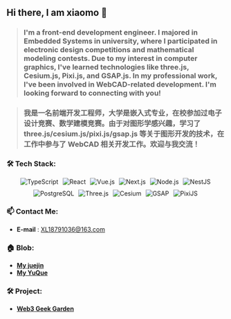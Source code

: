 ## Hi there, I am xiaomo 👋

> ### I'm a front-end development engineer. I majored in Embedded Systems in university, where I participated in electronic design competitions and mathematical modeling contests. Due to my interest in computer graphics, I've learned technologies like three.js, Cesium.js, Pixi.js, and GSAP.js. In my professional work, I've been involved in WebCAD-related development. I'm looking forward to connecting with you!

> ### 我是一名前端开发工程师，大学是嵌入式专业，在校参加过电子设计竞赛、数学建模竞赛。由于对图形学感兴趣，学习了 three.js/cesium.js/pixi.js/gsap.js 等关于图形开发的技术，在工作中参与了 WebCAD 相关开发工作。欢迎与我交流！

### 🛠️ Tech Stack:

<div align="center" style="display: flex; flex-wrap: wrap; gap: 10px; justify-content: center; margin-bottom: 20px;">
  <img src="https://img.shields.io/badge/TypeScript-007ACC?logo=typescript&logoColor=fff&style=flat" alt="TypeScript" />
  <img src="https://img.shields.io/badge/React-20232A?logo=react&logoColor=61DAFB&style=flat" alt="React" />
  <img src="https://img.shields.io/badge/Vue.js-35495E?logo=vuedotjs&logoColor=4FC08D&style=flat" alt="Vue.js" />
  <img src="https://img.shields.io/badge/Next.js-000000?logo=next.js&logoColor=white&style=flat" alt="Next.js" />
  <img src="https://img.shields.io/badge/Node.js-6DA55F?logo=node.js&logoColor=white&style=flat" alt="Node.js" />
  <img src="https://img.shields.io/badge/NestJS-E0234E?logo=nestjs&logoColor=white&style=flat" alt="NestJS" />
  <img src="https://img.shields.io/badge/PostgreSQL-316192?logo=postgresql&logoColor=white&style=flat" alt="PostgreSQL" />
  <img src="https://img.shields.io/badge/Three.js-000000?logo=three.js&logoColor=white&style=flat" alt="Three.js" />
  <img src="https://img.shields.io/badge/Cesium-2EAFAC?logo=cesium&logoColor=white&style=flat" alt="Cesium" />
  <img src="https://img.shields.io/badge/GSAP-88CE02?logo=greensock&logoColor=white&style=flat" alt="GSAP" />
  <img src="https://img.shields.io/badge/PixiJS-E91E63?logo=pixijs&logoColor=white&style=flat" alt="PixiJS" />
</div>

### 📫 Contact Me:

- **E-mail** : XL18791036@163.com

### 🏠 Blob:

- **[My juejin](https://juejin.cn/user/132388463586589/posts)**
- **[My YuQue](https://www.yuque.com/u33888)**

### 🛠️ Project:

- **[Web3 Geek Garden](https://app.trainxm.xyz)**

<!-- <div align="center">
  <img src="./radar_chart.svg" alt="GitHub Activity Overview" width="500" />
  
  <h3>GitHub Metrics</h3>
  <img src="./github-metrics.svg" alt="GitHub Metrics" width="100%" />
</div> -->

